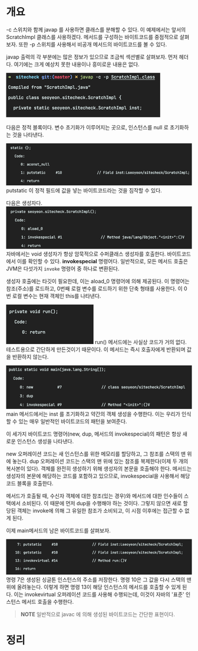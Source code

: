 <!-- Date: 2025-01-17 -->
<!-- Update Date: 2025-01-17 -->
<!-- File ID: fc1759ce-e5e2-4288-9f75-8e04d25aaac6 -->
<!-- Author: Seoyeon Jang -->

# 개요

-c 스위치와 함께 javap 를 사용하면 클래스를 분해할 수 있다. 이 예제에서는 앞서의 ScratchImpl 클래스를 사용하겠다. 메서드를 구성하는 바이트코드를 중점적으로 살펴보자. 또한 -p 스위치를 사용해서
비공개 메서드의 바이트코드를 볼 수 있다.

javap 출력의 각 부분에는 많은 정보가 있으므로 조금씩 섹션별로 살펴보자. 먼저 헤더다. 여기에는 크게 예상치 못한 내용이나 흥미로운 내용은 없다.

![](.4.1.1_클래스_분해하기_images/bd7fd72b.png)

다음은 정적 블록이다. 변수 초기화가 이루어지는 곳으로, 인스턴스를 null 로 초기화하는 것을 나타낸다.

![](.4.1.1_클래스_분해하기_images/e9bc4533.png)
putstatic 이 정적 필드에 값을 넣는 바이트코드라는 것을 짐작할 수 있다.

다음은 생성자다.
![](.4.1.1_클래스_분해하기_images/23c66310.png)
자바에서는 void 생성자가 항상 암묵적으로 수퍼클래스 생성자를 호출한다. 바이트코드에서 이를 확인할 수 있다. **invokespecial** 명령어다. 일반적으로, 모든 메서드 호출은 JVM은 다섯가지
`invoke` 명령어 중 하나로 변환된다.

생성자 호출에는 타깃이 필요한데, 이는 aload_0 명령어에 의해 제공된다. 이 명령어는 참조(주소)를 로드하고, 0번째 로컬 변수를 로드하기 위한 단축 형태를 사용한다. 이 0번 로컬 변수는 현재 객체인
this를 나타낸다.

![](.4.1.1_클래스_분해하기_images/f60586ca.png)
run() 메서드에는 사실상 코드가 거의 없다. 테스트용으로 간단하게 만든것이기 때문이다. 이 메서드는 즉시 호출자에게 반환되며 값을 반환하지 않는다.

![](.4.1.1_클래스_분해하기_images/08fb0597.png)
main 메서드에서는 inst 를 초기화하고 약간의 객체 생성을 수행한다. 이는 우리가 인식할 수 있는 매우 일반적인 바이트코드의 패턴을 보여준다.

이 세가지 바이트코드 명령어(new, dup, <init> 메서드의 invokespecial)의 패턴은 항상 새로운 인스턴스 생성을 나타낸다.

new 오퍼레이션 코드는 새 인스턴스를 위한 메모리를 할당하고, 그 참조를 스택의 맨 위에 놓는다. dup 오퍼레이션 코드는 스택의 맨 위에 있는 참조를 복제한다(이제 두 개의 복사본이 있다). 객체를 완전히
생성하기 위해 생성자의 본문을 호출해야 한다. <init> 메서드는 생성자의 본문에 해당하는 코드를 포함하고 있으므로, invokespecial을 사용해서 해당 코드 블록을 호출한다.

메서드가 호출될 때, 수신자 객체에 대한 참조(있는 경우)와 메서드에 대한 인수들이 스택에서 소비된다. 이 때문에 먼저 dup을 수행해야 하는 것이다. 그렇지 않으면 새로 할당된 객체는 invoke에 의해 그 유일한
참조가 소비되고, 이 시점 이후에는 접근할 수 없게 된다.

이제 main메서드의 남은 바이트코드를 살펴보자.

![](.4.1.1_클래스_분해하기_images/56b6a796.png)
명령 7은 생성된 싱글톤 인스턴스의 주소를 저장한다. 명령 10은 그 값을 다시 스택의 맨 위에 올려놓는다. 이렇게 하면 명령 13이 해당 인스턴스의 메서드를 호출할 수 있게 된다. 이는 invokevirtual
오퍼레이션 코드를 사용해 수행되는데, 이것이 자바의 '표준' 인스턴스 메서드 호출을 수행한다.

> **NOTE** 일반적으로 javac 에 의해 생성된 바이트코드는 간단한 표현이다.

# 정리


